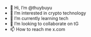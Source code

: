 - 👋 Hi, I’m @thuybuyu
- 👀 I’m interested in crypto technology
- 🌱 I’m currently learning tech
- 💞️ I’m looking to collaborate on tG
- 📫 How to reach me x.com

<!---
thuybuyu/thuybuyu is a ✨ special ✨ repository because its `README.md` (this file) appears on your GitHub profile.
You can click the Preview link to take a look at your changes.
--->
